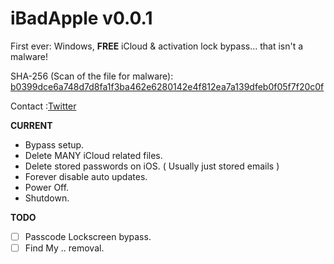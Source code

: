 # iBadApple v0.0.1
First ever: Windows, **FREE** iCloud &amp; activation lock bypass... that isn't a malware!

SHA-256 (Scan of the file for malware): [b0399dce6a748d7d8fa1f3ba462e6280142e4f812ea7a139dfeb0f05f7f20c0f](https://www.virustotal.com/gui/file/b0399dce6a748d7d8fa1f3ba462e6280142e4f812ea7a139dfeb0f05f7f20c0f/detection)

Contact :[Twitter](https://twitter.com/ImAdderally)

**CURRENT**

- Bypass setup.
- Delete MANY iCloud related files.
- Delete stored passwords on iOS. ( Usually just stored emails )
- Forever disable auto updates.
- Power Off.
- Shutdown.



**TODO**

- [ ] Passcode Lockscreen bypass.
- [ ] Find My .. removal.

